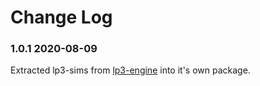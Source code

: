 # Change Log

### 1.0.1 2020-08-09

Extracted lp3-sims from [lp3-engine](https://github.com/TimSimpson/Lp3-Engine) into it's own package.
